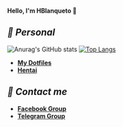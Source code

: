 **Hello, I'm HBlanqueto 👋**
## ***📂 Personal***
![Anurag's GitHub stats](https://github-readme-stats.vercel.app/api?username=HBlanqueto) [![Top Langs](https://github-readme-stats.vercel.app/api/top-langs/?username=HBlanqueto)](https://github.com/anuraghazra/github-readme-stats)


- **[My Dotfiles](https://github.com/Hblanqueto/The-Sensuals-Dotfiles)**
- **[Hentai](https://www.youtube.com/watch?v=WQRObrOqXho)**

## ***👥 Contact me***
- **[Facebook Group](https://www.facebook.com/groups/3401196263237743)**
- **[Telegram Group](https://t.me/XUnixCommunity)**

